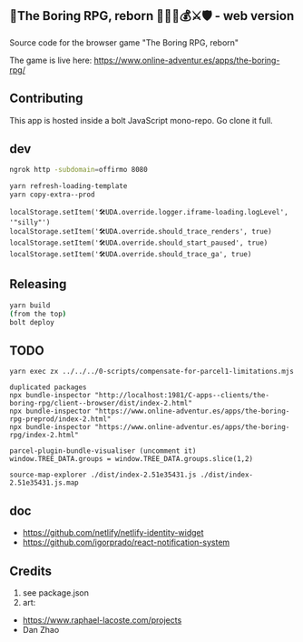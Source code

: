 ## 🧙The Boring RPG, reborn 👨🏻‍💻💰⚔🛡 - web version

Source code for the browser game "The Boring RPG, reborn"

The game is live here: https://www.online-adventur.es/apps/the-boring-rpg/

## Contributing

This app is hosted inside a bolt JavaScript mono-repo. Go clone it full.


## dev

```bash
ngrok http -subdomain=offirmo 8080

yarn refresh-loading-template
yarn copy-extra--prod
```

```
localStorage.setItem('🛠UDA.override.logger.iframe-loading.logLevel', '"silly"')
localStorage.setItem('🛠UDA.override.should_trace_renders', true)
localStorage.setItem('🛠UDA.override.should_start_paused', true)
localStorage.setItem('🛠UDA.override.should_trace_ga', true)
```


## Releasing

```bash
yarn build
(from the top)
bolt deploy
```


## TODO

```
yarn exec zx ../../../0-scripts/compensate-for-parcel1-limitations.mjs

duplicated packages
npx bundle-inspector "http://localhost:1981/C-apps--clients/the-boring-rpg/client--browser/dist/index-2.html"
npx bundle-inspector "https://www.online-adventur.es/apps/the-boring-rpg-preprod/index-2.html"
npx bundle-inspector "https://www.online-adventur.es/apps/the-boring-rpg/index-2.html"

parcel-plugin-bundle-visualiser (uncomment it)
window.TREE_DATA.groups = window.TREE_DATA.groups.slice(1,2)

source-map-explorer ./dist/index-2.51e35431.js ./dist/index-2.51e35431.js.map
```

## doc
* https://github.com/netlify/netlify-identity-widget
* https://github.com/igorprado/react-notification-system

## Credits
1. see package.json
2. art:
  * https://www.raphael-lacoste.com/projects
  * Dan Zhao
